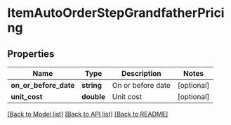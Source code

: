 # ItemAutoOrderStepGrandfatherPricing

## Properties
Name | Type | Description | Notes
------------ | ------------- | ------------- | -------------
**on_or_before_date** | **string** | On or before date | [optional] 
**unit_cost** | **double** | Unit cost | [optional] 

[[Back to Model list]](../README.md#documentation-for-models) [[Back to API list]](../README.md#documentation-for-api-endpoints) [[Back to README]](../README.md)


